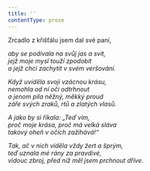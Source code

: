 ```yaml
---
title: ''
contentType: prose
---
```


<section>

Zrcadlo z křišťálu jsem dal své paní,

_aby se podívala na svůj jas a svit,  
jejž moje mysl touží zpodobit  
a jejž chci zachytit v svém veršování._

</section>

<section>

_Když uviděla svoji vzácnou krásu,  
nemohla od ní oči odtrhnout  
a jenom pila něžný, měkký proud  
záře svých zraků, rtů a zlatých vlasů._

</section>

<section>

_A jako by si říkala: „Teď vím,  
proč moje krása, proč má velká sláva  
takový oheň v očích zažíhává!“_

</section>

<section>

_Tak, ač v nich viděla vždy žert a šprým,  
teď uznala mé rány za pravdivé,  
vidouc zbroj, před níž měl jsem prchnout dříve._

</section>
